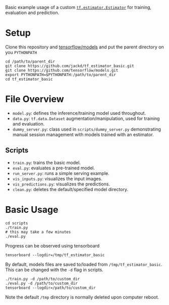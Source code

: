 Basic example usage of a custom [`tf.estimator.Estimator`](https://www.tensorflow.org/versions/master/api_docs/python/tf/estimator/Estimator) for training, evaluation and prediction.

# Setup
Clone this repository and [tensorflow/models](https://github/tensorflow/models) and put the parent directory on you `PYTHONPATH`
```
cd /path/to/parent_dir
git clone https://github.com/jackd/tf_estimator_basic.git
git clone https://github.com/tensorflow/models.git
export PYTHONPATH=$PYTHONPATH:/path/to/parent_dir
cd tf_estimator_basic
```

# File Overview
* `model.py`: defines the inference/training model used throughout.
* `data.py`: `tf.data.Dataset` augmentation/manipulation, used for training and evaluation.
* `dummy_server.py`: class used in `scripts/dummy_server.py` demonstrating manual session management with models trained with an estimator.

## Scripts
* `train.py`: trains the basic model.
* `eval.py`: evaluates a pre-trained model.
* `run_server.py`: runs a simple serving example.
* `vis_inputs.py`: visualizes the input images.
* `vis_predictions.py`: visualizes the predictions.
* `clean.py`: deletes the default/specified model directory.

# Basic Usage
```
cd scripts
./train.py
# this may take a few minutes
./eval.py
```

Progress can be observed using tensorboard
```
tensorboard --logdir=/tmp/tf_estimator_basic
```

By default, models files are saved to/loaded from `/tmp/tf_estimator_basic`. This can be changed with the `-d` flag in scripts.
```
./train.py -d /path/to/custom_dir
./eval.py -d /path/to/custom_dir
tensorboard --logdir=/path/to/custom_dir
```

Note the default `/tmp` directory is normally deleted upon computer reboot.
